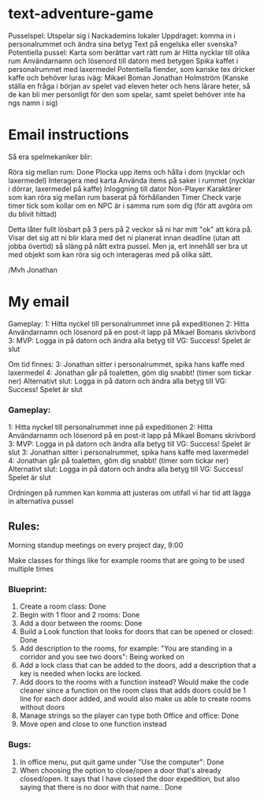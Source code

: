 # text-adventure-game

Pusselspel:
Utspelar sig i Nackademins lokaler
Uppdraget: komma in i personalrummet och ändra sina betyg
Text på engelska eller svenska?
Potentiella pussel:
Karta som berättar vart rätt rum är
Hitta nycklar till olika rum
Användarnamn och lösenord till datorn med betygen
Spika kaffet i personalrummet med laxermedel
Potentiella fiender, som kanske tex dricker kaffe och behöver luras iväg:
Mikael Boman
Jonathan Holmström
(Kanske ställa en fråga i början av spelet vad eleven heter och hens lärare heter, så de kan bli mer personligt för den som spelar, samt spelet behöver inte ha ngs namn i sig)

# Email instructions
Så era spelmekaniker blir:

Röra sig mellan rum: Done
Plocka upp items och hålla i dom (nycklar och laxermedel)
Interagera med karta
Använda items på saker i rummet (nycklar i dörrar, laxermedel på kaffe)
Inloggning till dator
Non-Player Karaktärer som kan röra sig mellan rum baserat på förhållanden
Timer
Check varje timer tick som kollar om en NPC är i samma rum som dig (för att avgöra om du blivit hittad)

Detta låter fullt lösbart på 3 pers på 2 veckor så ni har mitt "ok" att köra på. Visar det sig att ni blir klara med det ni planerat innan deadline (utan att jobba övertid) så släng på nått extra pussel. Men ja, ert innehåll ser bra ut med objekt som kan röra sig och interageras med på olika sätt.

/Mvh
Jonathan


# My email
Gameplay:
1: Hitta nyckel till personalrummet inne på expeditionen
2: Hitta Användarnamn och lösenord på en post-it lapp på Mikael Bomans skrivbord
3: MVP: Logga in på datorn och ändra alla betyg till VG: Success! Spelet är slut

Om tid finnes:
3: Jonathan sitter i personalrummet, spika hans kaffe med laxermedel
4: Jonathan går på toaletten, göm dig snabbt! (timer som tickar ner)
Alternativt slut: Logga in på datorn och ändra alla betyg till VG: Success! Spelet är slut

### Gameplay:
1: Hitta nyckel till personalrummet inne på expeditionen
2: Hitta Användarnamn och lösenord på en post-it lapp på Mikael Bomans skrivbord
3: MVP: Logga in på datorn och ändra alla betyg till VG: Success! Spelet är slut
3: Jonathan sitter i personalrummet, spika hans kaffe med laxermedel
4: Jonathan går på toaletten, göm dig snabbt! (timer som tickar ner)
Alternativt slut: Logga in på datorn och ändra alla betyg till VG: Success! Spelet är slut

Ordningen på rummen kan komma att justeras om utifall vi har tid att lägga in alternativa pussel

## Rules:
Morning standup meetings on every project day, 9:00

Make classes for things like for example rooms that are going to be used multiple times

### Blueprint:
1. Create a room class: Done
2. Begin with 1 floor and 2 rooms: Done
3. Add a door between the rooms: Done
4. Build a Look function that looks for doors that can be opened or closed: Done
5. Add description to the rooms, for example: "You are standing in a corridor and you see two doors": Being worked on
6. Add a lock class that can be added to the doors, add a description that a key is needed when locks are locked.
7. Add doors to the rooms with a function instead? Would make the code cleaner since a function on the room class that adds doors could be 1 line for each door added, and would also make us able to create rooms without doors
8. Manage strings so the player can type both Office and office: Done
9. Move open and close to one function instead


### Bugs:
1. In office menu, put quit game under "Use the computer": Done
2. When choosing the option to close/open a door that's already closed/open. It says that I have closed the door expedition, but also saying that there is no door with that name.: Done